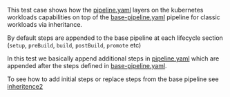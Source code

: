 This test case shows how the [pipeline.yaml](pipeline.yaml) layers on the kubernetes workloads capabilities on top of the [base-pipeline.yaml](base-pipeline.yaml) pipeline for classic workloads via inheritance.

By default steps are appended to the base pipeline at each lifecycle section (`setup`, `preBuild`, `build`, `postBuild`, `promote` etc)

In this test we basically append additional steps in [pipeline.yaml](pipeline.yaml) which are appended after the steps defined in [base-pipeline.yaml](base-pipeline.yaml).

To see how to add initial steps or replace steps from the base pipeline see [inheritence2](../inheritence2)
